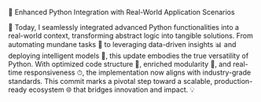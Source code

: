 🚀 Enhanced Python Integration with Real-World Application Scenarios

🔧 Today, I seamlessly integrated advanced Python functionalities into a real-world context, transforming abstract logic into tangible solutions. From automating mundane tasks 🧹 to leveraging data-driven insights 📊 and deploying intelligent models 🤖, this update embodies the true versatility of Python. With optimized code structure 🧩, enriched modularity 🔁, and real-time responsiveness ⏱, the implementation now aligns with industry-grade standards. This commit marks a pivotal step toward a scalable, production-ready ecosystem 🌐 that bridges innovation and impact. 💡
